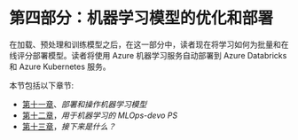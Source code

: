 

# 第四部分：机器学习模型的优化和部署

在加载、预处理和训练模型之后，在这一部分中，读者现在将学习如何为批量和在线评分部署模型。读者将使用 Azure 机器学习服务自动部署到 Azure Databricks 和 Azure Kubernetes 服务。

本节包括以下章节:

*   [第十一章](c6e3ad17-9212-42ee-ae25-b111e530518a.xhtml)、*部署和操作机器学习模型*
*   [第十二章](497b7b03-3092-480f-a1cd-cdede64dc2ed.xhtml)，*用于机器学习的 MLOps-devo PS*
*   [第十三章](f69300f1-a1d9-4a9d-b756-21cfabe57d07.xhtml)，*接下来是什么？*
